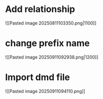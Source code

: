 # Add relationship
![[Pasted image 20250811103350.png|1100]]
# change prefix name

![[Pasted image 20250911092938.png|1200]]

# Import dmd file

![[Pasted image 20250911094110.png]]